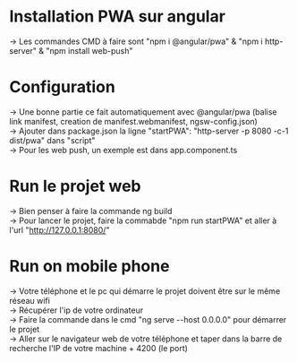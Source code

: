# Installation PWA sur angular
-> Les commandes CMD à faire sont "npm i @angular/pwa" & "npm i http-server" & "npm install web-push"  

# Configuration
-> Une bonne partie ce fait automatiquement avec @angular/pwa (balise link manifest, creation de manifest.webmanifest, ngsw-config.json)  
-> Ajouter dans package.json la ligne "startPWA": "http-server -p 8080 -c-1 dist/pwa" dans "script"  
-> Pour les web push, un exemple est dans app.component.ts  

# Run le projet web
-> Bien penser à faire la commande ng build  
-> Pour lancer le projet, faire la commabde "npm run startPWA" et aller à l'url "http://127.0.0.1:8080/"  

# Run on mobile phone

-> Votre téléphone et le pc qui démarre le projet doivent être sur le même réseau wifi  
-> Récupérer l'ip de votre ordinateur  
-> Faire la commande dans le cmd "ng serve --host 0.0.0.0" pour démarrer le projet  
-> Aller sur le navigateur web de votre téléphone et taper dans la barre de recherche l'IP de votre machine + 4200 (le port)  


